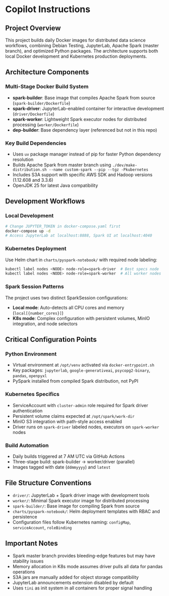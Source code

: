 # Copilot Instructions

## Project Overview

This project builds daily Docker images for distributed data science workflows, combining Debian Testing, JupyterLab, Apache Spark (master branch), and optimized Python packages. The architecture supports both local Docker development and Kubernetes production deployments.

## Architecture Components

### Multi-Stage Docker Build System
- **spark-builder**: Base image that compiles Apache Spark from source (`spark-builder/Dockerfile`)
- **spark-driver**: JupyterLab-enabled container for interactive development (`driver/Dockerfile`) 
- **spark-worker**: Lightweight Spark executor nodes for distributed processing (`worker/Dockerfile`)
- **dep-builder**: Base dependency layer (referenced but not in this repo)

### Key Build Dependencies
- Uses `uv` package manager instead of pip for faster Python dependency resolution
- Builds Apache Spark from master branch using `./dev/make-distribution.sh --name custom-spark --pip --tgz -Pkubernetes`
- Includes S3A support with specific AWS SDK and Hadoop versions (1.12.608 and 3.3.6)
- OpenJDK 25 for latest Java compatibility

## Development Workflows

### Local Development
```bash
# Change JUPYTER_TOKEN in docker-compose.yaml first
docker-compose up -d
# Access JupyterLab at localhost:8888, Spark UI at localhost:4040
```

### Kubernetes Deployment
Use Helm chart in `charts/pyspark-notebook/` with required node labeling:
```bash
kubectl label nodes <NODE> node-role=spark-driver  # Best specs node
kubectl label nodes <NODE> node-role=spark-worker  # All worker nodes
```

### Spark Session Patterns
The project uses two distinct SparkSession configurations:
- **Local mode**: Auto-detects all CPU cores and memory (`local[{number_cores}]`)
- **K8s mode**: Complex configuration with persistent volumes, MinIO integration, and node selectors

## Critical Configuration Points

### Python Environment
- Virtual environment at `/opt/venv` activated via `docker-entrypoint.sh`
- Key packages: `jupyterlab`, `google-generativeai`, `psycopg2-binary`, `pandas`, `openpyxl`
- PySpark installed from compiled Spark distribution, not PyPI

### Kubernetes Specifics
- ServiceAccount with `cluster-admin` role required for Spark driver authentication
- Persistent volume claims expected at `/opt/spark/work-dir`
- MinIO S3 integration with path-style access enabled
- Driver runs on `spark-driver` labeled nodes, executors on `spark-worker` nodes

### Build Automation
- Daily builds triggered at 7 AM UTC via GitHub Actions
- Three-stage build: spark-builder → worker/driver (parallel)
- Images tagged with date (`ddmmyyyy`) and `latest`

## File Structure Conventions

- `driver/`: JupyterLab + Spark driver image with development tools
- `worker/`: Minimal Spark executor image for distributed processing
- `spark-builder/`: Base image for compiling Spark from source
- `charts/pyspark-notebook/`: Helm deployment templates with RBAC and persistence
- Configuration files follow Kubernetes naming: `configMap`, `serviceAccount`, `roleBinding`

## Important Notes

- Spark master branch provides bleeding-edge features but may have stability issues
- Memory allocation in K8s mode assumes driver pulls all data for pandas operations
- S3A jars are manually added for object storage compatibility
- JupyterLab announcements extension disabled by default
- Uses `tini` as init system in all containers for proper signal handling